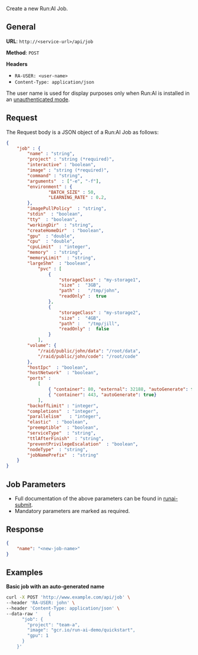 
Create a new Run:AI Job. 

## General

__URL__:  `http://<service-url>/api/job`

__Method__: `POST`

__Headers__

- `RA-USER: <user-name>`
- `Content-Type: application/json`

The user name is used for display purposes only when Run:AI is installed in an [unauthenticated mode](../../Administrator/Cluster-Setup/researcher-authentication.md).

## Request

The Request body is a JSON object of a Run:AI Job as follows:

``` json
{
    "job" : {
        "name" : "string", 
        "project" : "string (*required)",
        "interactive" : "boolean",
        "image" : "string (*required)",
        "command" : "string", 
        "arguments"  : ["-e", "-f"],
        "environment" : {
                "BATCH_SIZE" : 50, 
                "LEARNING_RATE" : 0.2,
        },
        "imagePullPolicy"  : "string", 
        "stdin"  : "boolean",     
        "tty"  : "boolean",     
        "workingDir"  : "string", 
        "createHomeDir"  : "boolean", 
        "gpu"  : "double",  
        "cpu"  : "double", 
        "cpuLimit"  : "integer",     
        "memory"  : "string", 
        "memoryLimit"  : "string",     
        "largeShm"  : "boolean", 
            "pvc" : [
                {
                    "storageClass" : "my-storage1",
                    "size" :  "3GB",
                    "path" :   "/tmp/john",
                    "readOnly" :  true
                },
                {
                    "storageClass" : "my-storage2",
                    "size" :  "4GB",
                    "path" :   "/tmp/jill",
                    "readOnly" :  false        
                }
            ],
        "volume": {
            "/raid/public/john/data": "/root/data",
            "/raid/public/john/code": "/root/code"
        },
        "hostIpc"  : "boolean", 
        "hostNetwork"  : "boolean", 
        "ports" : 
            [
                { "container": 80, "external": 32188, "autoGenerate": false},
                { "container": 443, "autoGenerate": true}
            ],
        "backoffLimit" : "integer", 
        "completions"  : "integer", 
        "parallelism"   : "integer", 
        "elastic"  : "boolean", 
        "preemptible"  : "boolean", 
        "serviceType"  : "string", 
        "ttlAfterFinish"  : "string", 
        "preventPrivilegeEscalation"  : "boolean", 
        "nodeType"  : "string",     
        "jobNamePrefix"  : "string" 
    }
}
```

## Job Parameters

* Full documentation of the above parameters can be found in [runai-submit](../../Researcher/cli-reference/runai-submit.md). 
* Mandatory parameters are marked as required.

## Response

``` json
{
    "name": "<new-job-name>"
}
```

## Examples

__Basic job with an auto-generated name__


``` bash
curl -X POST 'http://www.example.com/api/job' \
--header 'RA-USER: john' \
--header 'Content-Type: application/json' \
--data-raw '    {
      "job": {
        "project": "team-a",
        "image": "gcr.io/run-ai-demo/quickstart",
        "gpu": 1
      }
    }'
```

